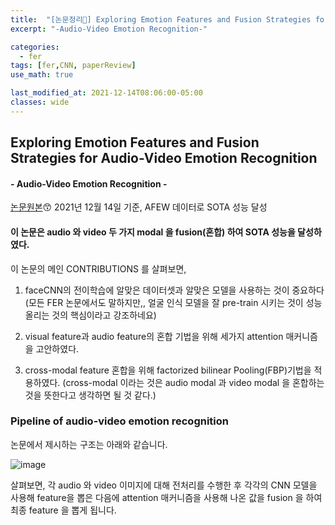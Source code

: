```yaml
---
title:  "[논문정리📃] Exploring Emotion Features and Fusion Strategies for Audio-Video Emotion Recognition"
excerpt: "-Audio-Video Emotion Recognition-"

categories:
  - fer
tags: [fer,CNN, paperReview]
use_math: true

last_modified_at: 2021-12-14T08:06:00-05:00
classes: wide
---
```


## Exploring Emotion Features and Fusion Strategies for Audio-Video Emotion Recognition
#### - Audio-Video Emotion Recognition - 

[논문원본](https://arxiv.org/pdf/2012.13912.pdf)😙 2021년 12월 14일 기준, AFEW 데이터로 SOTA 성능 달성

#### 이 논문은 audio 와 video 두 가지 modal 을 fusion(혼합) 하여 SOTA 성능을 달성하였다.

이 논문의 메인 CONTRIBUTIONS 를 살펴보면,

1) faceCNN의 전이학습에 알맞은 데이터셋과 알맞은 모델을 사용하는 것이 중요하다 (모든 FER 논문에서도 말하지만,, 얼굴 인식 모델을 잘 pre-train 시키는 것이 성능올리는 것의 핵심이라고 강조하네요)

2) visual feature과 audio feature의 혼합 기법을 위해 세가지 attention 매커니즘을 고안하였다.
 
3) cross-modal feature 혼합을 위해 factorized bilinear Pooling(FBP)기법을 적용하였다. (cross-modal 이라는 것은 audio modal 과 video modal 을 혼합하는 것을 뜻한다고 생각하면 될 것 같다.)


### Pipeline of audio-video emotion recognition

논문에서 제시하는 구조는 아래와 같습니다.

![image](https://user-images.githubusercontent.com/53431568/146122054-6baeb1fe-4bd2-4828-8aa6-c1013ef014ac.png)

살펴보면, 각 audio 와 video 이미지에 대해 전처리를 수행한 후 각각의 CNN 모델을 사용해 feature을 뽑은 다음에 attention 매커니즘을 사용해 나온 값을 fusion 을 하여 최종 feature 을 뽑게 됩니다.




